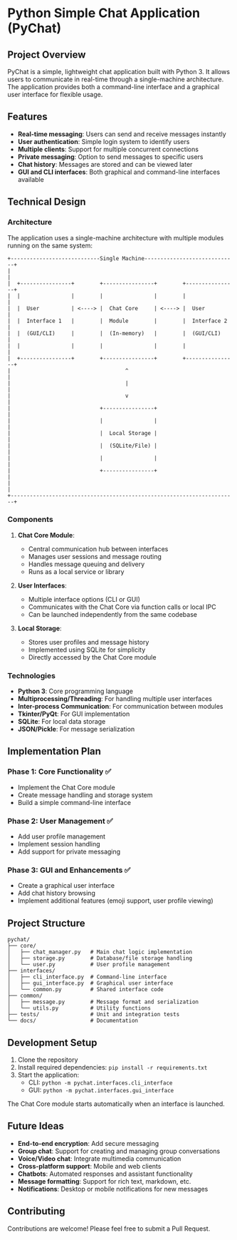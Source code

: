 # Python Simple Chat Application (PyChat)

## Project Overview

PyChat is a simple, lightweight chat application built with Python 3. It allows users to communicate in real-time through a single-machine architecture. The application provides both a command-line interface and a graphical user interface for flexible usage.

## Features

- **Real-time messaging**: Users can send and receive messages instantly
- **User authentication**: Simple login system to identify users
- **Multiple clients**: Support for multiple concurrent connections
- **Private messaging**: Option to send messages to specific users
- **Chat history**: Messages are stored and can be viewed later
- **GUI and CLI interfaces**: Both graphical and command-line interfaces available

## Technical Design

### Architecture

The application uses a single-machine architecture with multiple modules running on the same system:

```
+----------------------------Single Machine-----------------------------+
|                                                                       |
|  +----------------+        +----------------+        +----------------+
|  |                |        |                |        |                |
|  |  User          | <----> |  Chat Core     | <----> |  User          |
|  |  Interface 1   |        |  Module        |        |  Interface 2   |
|  |  (GUI/CLI)     |        |  (In-memory)   |        |  (GUI/CLI)     |
|  |                |        |                |        |                |
|  +----------------+        +----------------+        +----------------+
|                                    ^                                  |
|                                    |                                  |
|                                    v                                  |
|                            +----------------+                         |
|                            |                |                         |
|                            |  Local Storage |                         |
|                            |  (SQLite/File) |                         |
|                            |                |                         |
|                            +----------------+                         |
|                                                                       |
+-----------------------------------------------------------------------+
```

### Components

1. **Chat Core Module**:

   - Central communication hub between interfaces
   - Manages user sessions and message routing
   - Handles message queuing and delivery
   - Runs as a local service or library

2. **User Interfaces**:

   - Multiple interface options (CLI or GUI)
   - Communicates with the Chat Core via function calls or local IPC
   - Can be launched independently from the same codebase

3. **Local Storage**:
   - Stores user profiles and message history
   - Implemented using SQLite for simplicity
   - Directly accessed by the Chat Core module

### Technologies

- **Python 3**: Core programming language
- **Multiprocessing/Threading**: For handling multiple user interfaces
- **Inter-process Communication**: For communication between modules
- **Tkinter/PyQt**: For GUI implementation
- **SQLite**: For local data storage
- **JSON/Pickle**: For message serialization

## Implementation Plan

### Phase 1: Core Functionality ✅

- Implement the Chat Core module
- Create message handling and storage system
- Build a simple command-line interface

### Phase 2: User Management ✅

- Add user profile management
- Implement session handling
- Add support for private messaging

### Phase 3: GUI and Enhancements ✅

- Create a graphical user interface
- Add chat history browsing
- Implement additional features (emoji support, user profile viewing)

## Project Structure

```
pychat/
├── core/
│   ├── chat_manager.py   # Main chat logic implementation
│   ├── storage.py        # Database/file storage handling
│   └── user.py           # User profile management
├── interfaces/
│   ├── cli_interface.py  # Command-line interface
│   ├── gui_interface.py  # Graphical user interface
│   └── common.py         # Shared interface code
├── common/
│   ├── message.py        # Message format and serialization
│   └── utils.py          # Utility functions
├── tests/                # Unit and integration tests
└── docs/                 # Documentation
```

## Development Setup

1. Clone the repository
2. Install required dependencies: `pip install -r requirements.txt`
3. Start the application:
   - CLI: `python -m pychat.interfaces.cli_interface`
   - GUI: `python -m pychat.interfaces.gui_interface`

The Chat Core module starts automatically when an interface is launched.

## Future Ideas

- **End-to-end encryption**: Add secure messaging
- **Group chat**: Support for creating and managing group conversations
- **Voice/Video chat**: Integrate multimedia communication
- **Cross-platform support**: Mobile and web clients
- **Chatbots**: Automated responses and assistant functionality
- **Message formatting**: Support for rich text, markdown, etc.
- **Notifications**: Desktop or mobile notifications for new messages

## Contributing

Contributions are welcome! Please feel free to submit a Pull Request.
